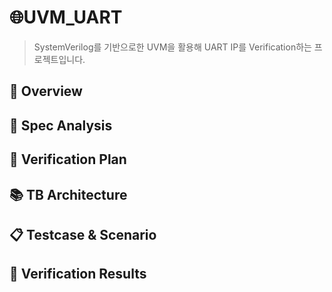 # 🌐UVM_UART

>  SystemVerilog를 기반으로한 UVM을 활용해 UART IP를 Verification하는 프로젝트입니다. 


## 🔎 Overview

## 📌 Spec Analysis

## 🔁 Verification Plan

## 📚 TB Architecture

## 📋 Testcase & Scenario

## 🔭 Verification Results
